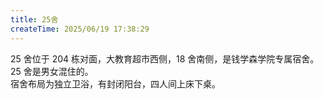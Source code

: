 ```yaml
---
title: 25舍
createTime: 2025/06/19 17:38:29
---
```

25 舍位于 204 栋对面，大教育超市西侧，18 舍南侧，是钱学森学院专属宿舍。  
25 舍是男女混住的。  
宿舍布局为独立卫浴，有封闭阳台，四人间上床下桌。  